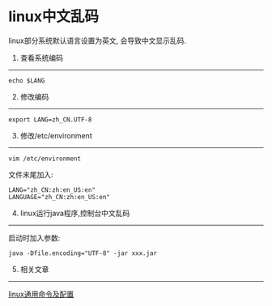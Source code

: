 linux中文乱码
===

<div class="jumbotron">
<p>linux部分系统默认语言设置为英文, 会导致中文显示乱码.</p>  
</div>

1. 查看系统编码   
---
	echo $LANG

2. 修改编码
---
	export LANG=zh_CN.UTF-8

3. 修改/etc/environment
---
	vim /etc/environment
	
文件末尾加入:

	LANG="zh_CN:zh:en_US:en"
	LANGUAGE="zh_CN:zh:en_US:en"

4. linux运行java程序,控制台中文乱码
---
启动时加入参数:

	java -Dfile.encoding="UTF-8" -jar xxx.jar
	
5. 相关文章
---

[linux通用命令及配置](http://localhost/article/linux/common/index.html) 